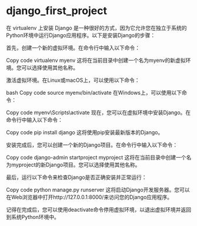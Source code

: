 # django_first_project

在 virtualenv 上安装 Django 是一种很好的方式，因为它允许您在独立于系统的Python环境中运行Django应用程序。以下是安装Django的步骤：

首先，创建一个新的虚拟环境。在命令行中输入以下命令：

Copy code
virtualenv myenv
这将在当前目录中创建一个名为myenv的新虚拟环境。您可以选择使用其他名称。

激活虚拟环境。在Linux或macOS上，可以使用以下命令：

bash
Copy code
source myenv/bin/activate
在Windows上，可以使用以下命令：

Copy code
myenv\Scripts\activate
现在，您可以在虚拟环境中安装Django。在命令行中输入以下命令：

Copy code
pip install django
这将使用pip安装最新版本的Django。

安装完成后，您可以创建一个新的Django项目。在命令行中输入以下命令：

Copy code
django-admin startproject myproject
这将在当前目录中创建一个名为myproject的新Django项目。您可以选择使用其他名称。

最后，运行以下命令来检查Django是否正确安装并正常运行：

Copy code
python manage.py runserver
这将启动Django开发服务器。您可以在Web浏览器中打开http://127.0.0.1:8000/来访问您的Django应用程序。

记得在完成后，您可以使用deactivate命令停用虚拟环境，以退出虚拟环境并返回到系统Python环境中。
